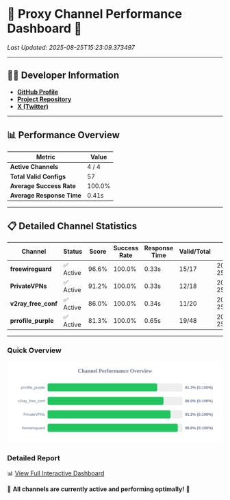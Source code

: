 # 🌟 Proxy Channel Performance Dashboard 🌟

_Last Updated: 2025-08-25T15:23:09.373497_

---

## 👩‍💻 Developer Information

- **[GitHub Profile](https://github.com/4n0nymou3)**  
- **[Project Repository](https://github.com/4n0nymou3/multi-proxy-config-fetcher)**  
- **[X (Twitter)](https://x.com/4n0nymou3)**  

---

## 📊 Performance Overview

| Metric                | Value       |
|-----------------------|-------------|
| **Active Channels**   | 4 / 4       |
| **Total Valid Configs** | 57          |
| **Average Success Rate** | 100.0%      |
| **Average Response Time** | 0.41s       |

---

## 📋 Detailed Channel Statistics

| Channel          | Status     | Score  | Success Rate | Response Time | Valid/Total | Last Success               |
|------------------|------------|--------|--------------|---------------|-------------|----------------------------|
| **freewireguard**  | ✅ Active  | 96.6%  | 100.0% | 0.33s         | 15/17       | 2025-08-25T15:23:09.371861 |
| **PrivateVPNs**  | ✅ Active  | 91.2%  | 100.0% | 0.33s         | 12/18       | 2025-08-25T15:23:09.016237 |
| **v2ray_free_conf**  | ✅ Active  | 86.0%  | 100.0% | 0.34s         | 11/20       | 2025-08-25T15:23:08.649596 |
| **prrofile_purple**  | ✅ Active  | 81.3%  | 100.0% | 0.65s         | 19/48       | 2025-08-25T15:23:08.271693 |

---

### Quick Overview
<div align="center">
  <a href="https://raw.githubusercontent.com/nullluser/NullRepo/refs/heads/main/assets/channel_stats_chart.svg">
    <img src="https://raw.githubusercontent.com/nullluser/NullRepo/refs/heads/main/assets/channel_stats_chart.svg" alt="Source Performance Statistics" width="800">
  </a>
</div>

### Detailed Report
📊 [View Full Interactive Dashboard](https://htmlpreview.github.io/?https://github.com/nullluser/NullRepo/blob/main/assets/performance_report.html)

🎉 **All channels are currently active and performing optimally!** 🎉

